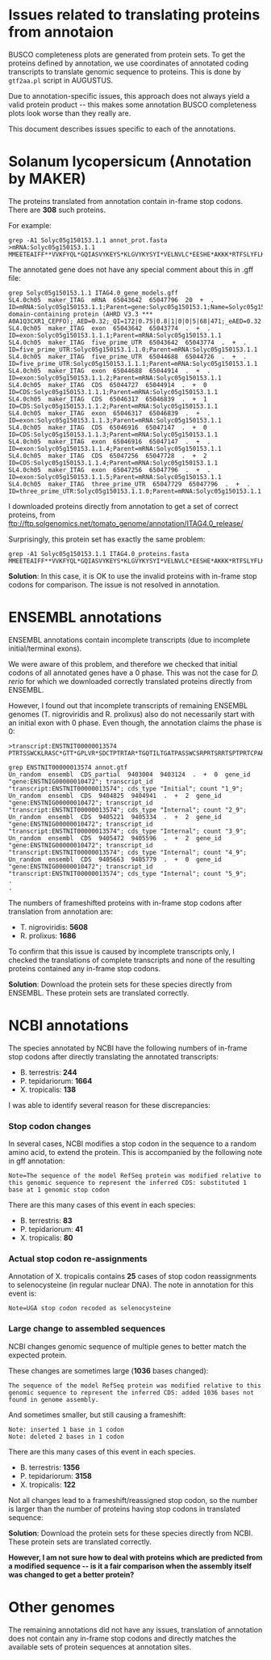 # Issues related to translating proteins from annotaion

BUSCO completeness plots are generated from protein sets. To get the proteins defined by annotation, we use coordinates of annotated coding transcripts to translate genomic sequence to proteins. This is done by  `gtf2aa.pl` script in AUGUSTUS.

Due to annotation-specific issues, this approach does not always yield a valid protein product -- this makes some annotation BUSCO completeness plots look worse than they really are.

This document describes issues specific to each of the annotations.

# Solanum lycopersicum (Annotation by MAKER)

The proteins translated from annotation contain in-frame stop codons. There are **308** such proteins.

For example:

```
grep -A1 Solyc05g150153.1.1 annot_prot.fasta 
>mRNA:Solyc05g150153.1.1
MMEETEAIFF**VVKFYQL*GQIASVYKEYS*KLGVYKYSYI*VELNVLC*EESHE*AKKK*RTFSLYFLKSIWRYIHQSMDDVDIELDELELVAAAAGYHYYNCIARQPSHGSTPKGSGFLTELLSADNDVCREMLRMDKHVFHKLCNILRERAMLRDTAGVMIEEQLAIFLNIVGHNERNRVIQERYQHSGETISRHFNNVLRALKSLSREFLQLPPVSTPLQILESNRFYPYFEDCIGVIDGMRIPAHVPAKDQSRFRNRKGILTQNVLAACTLDLQFIFVYPGWEGSATDSRVLRAVLDDPDQNFPPIPEGKYYLVDTGYVNTNGFIAPFPGIRYHLPEYRGANLLPRNANELFNHRHASLRNAIQKSFDVLKTRFPILKLAPQYAFHTQRDIVIAACVIHNHIRREDKSDWLFKDIEGRYVEELPDLDDNPDPHLAFQIQEQSASALRDSITAAMWNDFINKWDEW*
```

The annotated gene does not have any special comment about this in .gff file:

```
grep Solyc05g150153.1.1 ITAG4.0_gene_models.gff
SL4.0ch05  maker_ITAG  mRNA  65043642  65047796  20  +  .  ID=mRNA:Solyc05g150153.1.1;Parent=gene:Solyc05g150153.1;Name=Solyc05g150153.1.1;Note=DDE_4 domain-containing protein (AHRD V3.3 *** A0A1Q3CXR1_CEPFO);_AED=0.32;_QI=172|0.75|0.8|1|0|0|5|68|471;_eAED=0.32
SL4.0ch05  maker_ITAG  exon  65043642  65043774  .  +  .  ID=exon:Solyc05g150153.1.1.1;Parent=mRNA:Solyc05g150153.1.1
SL4.0ch05  maker_ITAG  five_prime_UTR  65043642  65043774  .  +  .  ID=five_prime_UTR:Solyc05g150153.1.1.0;Parent=mRNA:Solyc05g150153.1.1
SL4.0ch05  maker_ITAG  five_prime_UTR  65044688  65044726  .  +  .  ID=five_prime_UTR:Solyc05g150153.1.1.1;Parent=mRNA:Solyc05g150153.1.1
SL4.0ch05  maker_ITAG  exon  65044688  65044914  .  +  .  ID=exon:Solyc05g150153.1.1.2;Parent=mRNA:Solyc05g150153.1.1
SL4.0ch05  maker_ITAG  CDS  65044727  65044914  .  +  0  ID=CDS:Solyc05g150153.1.1.1;Parent=mRNA:Solyc05g150153.1.1
SL4.0ch05  maker_ITAG  CDS  65046317  65046839  .  +  1  ID=CDS:Solyc05g150153.1.1.2;Parent=mRNA:Solyc05g150153.1.1
SL4.0ch05  maker_ITAG  exon  65046317  65046839  .  +  .  ID=exon:Solyc05g150153.1.1.3;Parent=mRNA:Solyc05g150153.1.1
SL4.0ch05  maker_ITAG  CDS  65046916  65047147  .  +  0  ID=CDS:Solyc05g150153.1.1.3;Parent=mRNA:Solyc05g150153.1.1
SL4.0ch05  maker_ITAG  exon  65046916  65047147  .  +  .  ID=exon:Solyc05g150153.1.1.4;Parent=mRNA:Solyc05g150153.1.1
SL4.0ch05  maker_ITAG  CDS  65047256  65047728  .  +  2  ID=CDS:Solyc05g150153.1.1.4;Parent=mRNA:Solyc05g150153.1.1
SL4.0ch05  maker_ITAG  exon  65047256  65047796  .  +  .  ID=exon:Solyc05g150153.1.1.5;Parent=mRNA:Solyc05g150153.1.1
SL4.0ch05  maker_ITAG  three_prime_UTR  65047729  65047796  .  +  .  ID=three_prime_UTR:Solyc05g150153.1.1.0;Parent=mRNA:Solyc05g150153.1.1
```

I downloaded proteins directly from annotation to get a set of correct proteins, from ftp://ftp.solgenomics.net/tomato_genome/annotation/ITAG4.0_release/

Surprisingly, this protein set has exactly the same problem:

```
grep -A1 Solyc05g150153.1.1 ITAG4.0_proteins.fasta
MMEETEAIFF**VVKFYQL*GQIASVYKEYS*KLGVYKYSYI*VELNVLC*EESHE*AKKK*RTFSLYFLKSIWRYIHQSMDDVDIELDELELVAAAAGYHYYNCIARQPSHGSTPKGSGFLTELLSADNDVCREMLRMDKHVFHKLCNILRERAMLRDTAGVMIEEQLAIFLNIVGHNERNRVIQERYQHSGETISRHFNNVLRALKSLSREFLQLPPVSTPLQILESNRFYPYFEDCIGVIDGMRIPAHVPAKDQSRFRNRKGILTQNVLAACTLDLQFIFVYPGWEGSATDSRVLRAVLDDPDQNFPPIPEGKYYLVDTGYVNTNGFIAPFPGIRYHLPEYRGANLLPRNANELFNHRHASLRNAIQKSFDVLKTRFPILKLAPQYAFHTQRDIVIAACVIHNHIRREDKSDWLFKDIEGRYVEELPDLDDNPDPHLAFQIQEQSASALRDSITAAMWNDFINKWDEW*
```

**Solution**: In this case, it is OK to use the invalid proteins with in-frame stop codons for comparison. The issue is not resolved in annotation.

# ENSEMBL annotations

ENSEMBL annotations contain incomplete transcripts (due to incomplete initial/terminal exons).

We were aware of this problem, and therefore we checked that initial codons of all annotated genes have a 0 phase. This was not the case for _D. rerio_ for which we downloaded correctly translated proteins directly from ENSEMBL.

However, I found out that incomplete transcripts of remaining ENSEMBL genomes (T. nigroviridis and R. prolixus) also do not necessarily start with an initial exon with 0 phase. Even though, the annotation claims the phase is 0:


```
>transcript:ENSTNIT00000013574
PTRTSSWCKLRASC*GTT*GPLVR*SDCTPTRTAR*TGQTILTGATPASSWCSRPRTSRRTSPTPRTCPARSGYLL*RAL*M*T*LRFPWRRQNSGSVNSMGLSLEDTGNQRTAYPTGRWPS*SPSETGTSTSPSSSNTSSPCCSGRGCSLPSTSSSRAGASPSTEPCCSTWASWRP*RT*SGTA*SSTMWTTSRKTTATTTAAGRCLAISLPSWTNICTFFHTTSSSGA*ADSLWSSSARLMAFPTPSGAGGGK

grep ENSTNIT00000013574 annot.gtf 
Un_random  ensembl  CDS_partial  9403004  9403124  .  +  0  gene_id "gene:ENSTNIG00000010472"; transcript_id "transcript:ENSTNIT00000013574"; cds_type "Initial"; count "1_9";
Un_random  ensembl  CDS  9404825  9404941  .  +  2  gene_id "gene:ENSTNIG00000010472"; transcript_id "transcript:ENSTNIT00000013574"; cds_type "Internal"; count "2_9";
Un_random  ensembl  CDS  9405221  9405334  .  +  2  gene_id "gene:ENSTNIG00000010472"; transcript_id "transcript:ENSTNIT00000013574"; cds_type "Internal"; count "3_9";
Un_random  ensembl  CDS  9405472  9405596  .  +  2  gene_id "gene:ENSTNIG00000010472"; transcript_id "transcript:ENSTNIT00000013574"; cds_type "Internal"; count "4_9";
Un_random  ensembl  CDS  9405663  9405779  .  +  0  gene_id "gene:ENSTNIG00000010472"; transcript_id "transcript:ENSTNIT00000013574"; cds_type "Internal"; count "5_9";
.
.
```

The numbers of frameshifted proteins with in-frame stop codons after translation from annotation are:
* T. nigroviridis: **5608** 
* R. prolixus: **1686**

To confirm that this issue is caused by incomplete transcripts only, I checked the translations of complete transcripts and none of the resulting proteins contained any in-frame stop codons.

**Solution**: Download the protein sets for these species directly from ENSEMBL. These protein sets are translated correctly.


# NCBI annotations

The species annotated by NCBI have the following numbers of in-frame stop codons after directly translating the annotated transcripts:

* B. terrestris: **244**
* P. tepidariorum: **1664**
* X. tropicalis: **138**

I was able to identify several reason for these discrepancies:


### Stop codon changes

In several cases, NCBI modifies a stop codon in the sequence to a random amino acid, to extend the protein. This is accompanied by the following note in gff annotation:

```
Note=The sequence of the model RefSeq protein was modified relative to this genomic sequence to represent the inferred CDS: substituted 1 base at 1 genomic stop codon
```

There are this many cases of this event in each species:

* B. terrestris: **83**
* P. tepidariorum: **41**
* X. tropicalis: **80**

### Actual stop codon re-assignments

Annotation of X. tropicalis contains **25** cases of stop codon reassignments to selenocysteine (in regular nuclear DNA). The note in annotation for this event is:

```
Note=UGA stop codon recoded as selenocysteine
```

### Large change to assembled sequences

NCBI changes genomic sequence of multiple genes to better match the expected protein. 

These changes are sometimes large (**1036** bases changed):

```
The sequence of the model RefSeq protein was modified relative to this genomic sequence to represent the inferred CDS: added 1036 bases not found in genome assembly.
```

And sometimes smaller, but still causing a frameshift:

```
Note: inserted 1 base in 1 codon
Note: deleted 2 bases in 1 codon
```

There are this many cases of this event in each species. 

* B. terrestris: **1356**
* P. tepidariorum: **3158**
* X. tropicalis: **122**

Not all changes lead to a frameshift/reassigned stop codon, so the number is larger than the number of proteins having stop codons in translated sequence:


**Solution**: Download the protein sets for these species directly from NCBI. These protein sets are translated correctly. 

**However, I am not sure how to deal with proteins which are predicted from a modified sequence -- is it a fair comparison when the assembly itself was changed to get a better protein?**


# Other genomes

The remaining annotations did not have any issues, translation of annotation does not contain any in-frame stop codons and directly matches the available sets of protein sequences at annotation sites.
